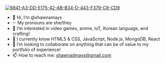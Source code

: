


<a href="https://imgbb.com/"><img src="https://i.ibb.co/47pX7Dq/6841-A3-DD-E175-42-AB-B34-D-443-F379-C8-CD9.png" alt="6841-A3-DD-E175-42-AB-B34-D-443-F379-C8-CD9" border="0"></a><br />

- 👋 Hi, I’m @shawnamays
- ✨ My pronouns are she/they
- 👀 I’m interested in video games, anime, IoT, Korean language, and crafting!
- 🌱 I currently know HTML5 & CSS, JavaScript, Node.js, MongoDB, React
- 💞️ I’m looking to collaborate on anything that can be of value to my portfolio of experience!
- 📫 How to reach me: shawnadmays@gmail.com

<!---
shawnamays/shawnamays is a ✨ special ✨ repository because its `README.md` (this file) appears on your GitHub profile.
You can click the Preview link to take a look at your changes.
--->
